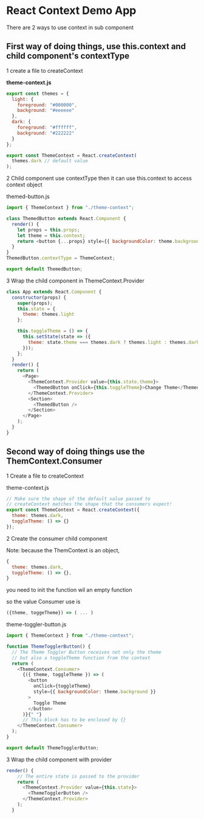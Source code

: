 # React Context Demo App

There are 2 ways to use context in sub component

## First way of doing things, use this.context and child component's contextType

1 create a file to createContext

**theme-context.js**

```js
export const themes = {
  light: {
    foreground: "#000000",
    background: "#eeeeee"
  },
  dark: {
    foreground: "#ffffff",
    background: "#222222"
  }
};

export const ThemeContext = React.createContext(
  themes.dark // default value
);
```

2 Child component use contextType then it can use this.context to access context object

themed-button.js

```js
import { ThemeContext } from "./theme-context";

class ThemedButton extends React.Component {
  render() {
    let props = this.props;
    let theme = this.context;
    return <button {...props} style={{ backgroundColor: theme.background }} />;
  }
}
ThemedButton.contextType = ThemeContext;

export default ThemedButton;
```

3 Wrap the child component in ThemeContext.Provider

```js
class App extends React.Component {
  constructor(props) {
    super(props);
    this.state = {
      theme: themes.light
    };

    this.toggleTheme = () => {
      this.setState(state => ({
        theme: state.theme === themes.dark ? themes.light : themes.dark
      }));
    };
  }
  render() {
    return (
      <Page>
        <ThemeContext.Provider value={this.state.theme}>
          <ThemedButton onClick={this.toggleTheme}>Change Theme</ThemedButton>
        </ThemeContext.Provider>
        <Section>
          <ThemedButton />
        </Section>
      </Page>
    );
  }
}
```

## Second way of doing things use the ThemContext.Consumer

1 Create a file to createContext

theme-context.js

```js
// Make sure the shape of the default value passed to
// createContext matches the shape that the consumers expect!
export const ThemeContext = React.createContext({
  theme: themes.dark,
  toggleTheme: () => {}
});
```

2 Create the consumer child component

Note: because the ThemContext is an object,

```js
{
  theme: themes.dark,
  toggleTheme: () => {},
}
```

you need to init the function wil an empty function

so the value Consumer use is

```js
({theme, toggeTheme}) => ( ... )
```

theme-toggler-button.js

```js
import { ThemeContext } from "./theme-context";

function ThemeTogglerButton() {
  // The Theme Toggler Button receives not only the theme
  // but also a toggleTheme function from the context
  return (
    <ThemeContext.Consumer>
      {({ theme, toggleTheme }) => (
        <button
          onClick={toggleTheme}
          style={{ backgroundColor: theme.background }}
        >
          Toggle Theme
        </button>
      )}{" "}
      // This block has to be enclosed by {}
    </ThemeContext.Consumer>
  );
}

export default ThemeTogglerButton;
```

3 Wrap the child component with provider

```js
render() {
    // The entire state is passed to the provider
    return (
      <ThemeContext.Provider value={this.state}>
        <ThemeTogglerButton />
      </ThemeContext.Provider>
    );
  }

```
